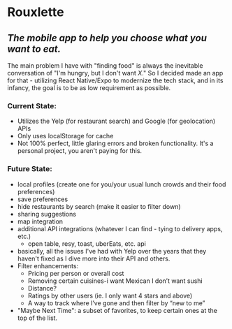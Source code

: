 # Rouxlette

## _The mobile app to help you choose what you want to eat._

The main problem I have with "finding food" is always the inevitable conversation of "I'm hungry, but I don't want _X_."
So I decided made an app for that - utilizing React Native/Expo to modernize the tech stack, and in its infancy, the
goal is to be as low requirement as possible.

### Current State:

- Utilizes the Yelp (for restaurant search) and Google (for geolocation) APIs
- Only uses localStorage for cache
- Not 100% perfect, little glaring errors and broken functionality. It's a personal project, you aren't paying for this.

### Future State:

- local profiles (create one for you/your usual lunch crowds and their food preferences)
- save preferences
- hide restaurants by search (make it easier to filter down)
- sharing suggestions
- map integration
- additional API integrations (whatever I can find - tying to delivery apps, etc.)
  - open table, resy, toast, uberEats, etc. api
- basically, all the issues I've had with Yelp over the years that they haven't fixed as I dive more into their API and
  others.
- Filter enhancements:
  - Pricing per person or overall cost
  - Removing certain cuisines-i want Mexican I don’t want sushi
  - Distance?
  - Ratings by other users (ie. I only want 4 stars and above)
  - A way to track where I’ve gone and then filter by “new to me”
- "Maybe Next Time": a subset of favorites, to keep certain ones at the top of the list.
